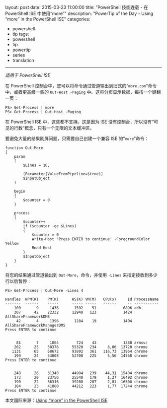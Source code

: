 layout: post
date: 2015-03-23 11:00:00
title: "PowerShell 技能连载 - 在 PowerShell ISE 中使用“more”"
description: "PowerTip of the Day - Using “more” in the PowerShell ISE"
categories:
- powershell
- tip
tags:
- powershell
- tip
- powertip
- series
- translation
---
_适用于 PowerShell ISE_

在 PowerShell 控制台中，您可以将命令通过管道输出到旧式的“`more.com`”命令中，或者更高级一些的 `Out-Host -Paging` 中。这将分页显示数据，每按一个键翻一页：

    PS> Get-Process | more
    PS> Get-Process | Out-Host -Paging                                                    

在 PowerShell ISE 中，这些都不支持。这是因为 ISE 没有控制台，所以没有“可见的行数”概念，只有一个无限的文本缓冲区。

要避免大量的结果刷屏问题，只需要自己创建一个兼容 ISE 的“`more`”命令：

    function Out-More
    {
        param
        (
            $Lines = 10,
            
            [Parameter(ValueFromPipeline=$true)]
            $InputObject
        )
        
        begin
        {
            $counter = 0
        }
        
        process
        {
            $counter++
            if ($counter -ge $Lines)
            {
                $counter = 0
                Write-Host 'Press ENTER to continue' -ForegroundColor Yellow
                Read-Host  
            }
            $InputObject
        }
    } 

将您的结果通过管道输出到 `Out-More`，命令，并使用 `-Lines` 来指定接收到多少行以后暂停：

    PS> Get-Process | Out-More -Lines 4
    
    Handles  NPM(K)    PM(K)      WS(K) VM(M)   CPU(s)     Id ProcessName                                                                       
    -------  ------    -----      ----- -----   ------     -- -----------                                                                       
        100       9     1436       1592    51            6896 adb                                                                               
        307      42    22332      12940   123            1424 AllShareFrameworkDMS                                                              
         42       4     1396       1284    19            1404 AllShareFrameworkManagerDMS                                                       
    Press ENTER to continue  
    
    
         81       7     1004        724    43            1388 armsvc                                                                            
        202      25    50376      55320   234     8,06  13720 chrome                                                                            
       1131      65    68672      93892   361   116,73  13964 chrome                                                                            
        199      24    53008      52700   225     5,56  14768 chrome                                                                            
    Press ENTER to continue  
    
    
        248      26    31348      44984   239    44,31  15404 chrome                                                                            
        173      20    23756      25540   179     1,27  16492 chrome                                                                            
        190      22    36316      39208   207     2,81  16508 chrome                                                                            
        184      23    41800      44212   223     1,77  17244 chrome                                                                            
    Press ENTER to continue

<!--more-->
本文国际来源：[Using “more” in the PowerShell ISE](http://community.idera.com/powershell/powertips/b/tips/posts/using-more-in-the-powershell-ise)
